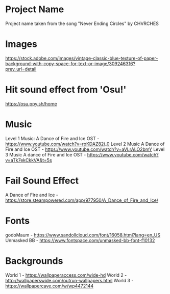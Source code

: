 # Project Name
Project name taken from the song "Never Ending Circles" by CHVRCHES

# Images
https://stock.adobe.com/images/vintage-classic-blue-texture-of-paper-background-with-copy-space-for-text-or-image/309246316?prev_url=detail

# Hit sound effect from 'Osu!'
https://osu.ppy.sh/home

# Music
Level 1 Music:
A Dance of Fire and Ice OST - https://www.youtube.com/watch?v=roKDAZ82i_0
Level 2 Music
A Dance of Fire and Ice OST - https://www.youtube.com/watch?v=aVLrALO2bmY
Level 3 Music
A dance of Fire and Ice OST - https://www.youtube.com/watch?v=aTk7ekCkkVA&t=5s

# Fail Sound Effect
A Dance of Fire and Ice - https://store.steampowered.com/app/977950/A_Dance_of_Fire_and_Ice/

# Fonts
godoMaum - https://www.sandollcloud.com/font/16058.html?lang=en_US
Unmasked BB - https://www.fontspace.com/unmasked-bb-font-f10132

# Backgrounds
World 1 - https://wallpaperaccess.com/wide-hd
World 2 - http://wallpaperswide.com/outrun-wallpapers.html
World 3 - https://wallpapercave.com/w/wp4472144